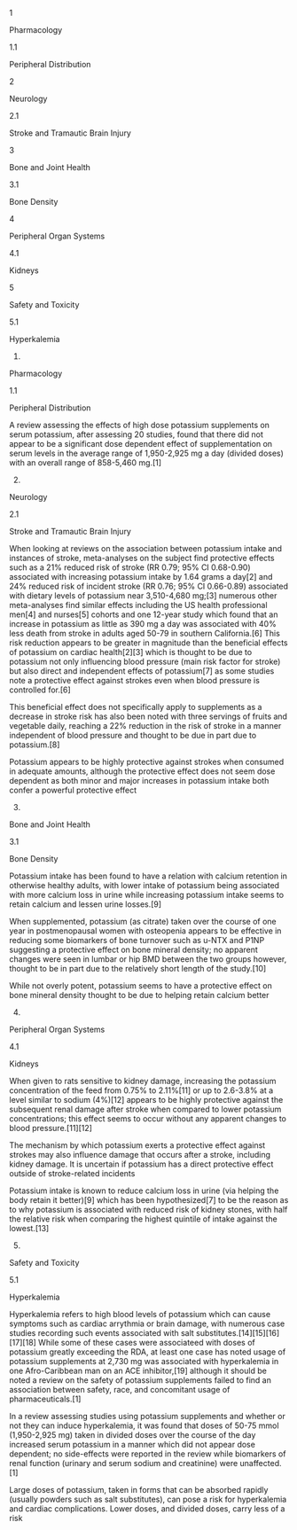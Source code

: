 1

Pharmacology

1.1

Peripheral Distribution

2

Neurology

2.1

Stroke and Tramautic Brain Injury

3

Bone and Joint Health

3.1

Bone Density

4

Peripheral Organ Systems

4.1

Kidneys

5

Safety and Toxicity

5.1

Hyperkalemia

1.

Pharmacology

1.1

Peripheral Distribution

A review assessing the effects of high dose potassium supplements on serum potassium, after assessing 20 studies, found that there did not appear to be a significant dose dependent effect of supplementation on serum levels in the average range of 1,950-2,925 mg a day (divided doses) with an overall range of 858-5,460 mg.[1]

2.

Neurology

2.1

Stroke and Tramautic Brain Injury

When looking at reviews on the association between potassium intake and instances of stroke, meta-analyses on the subject find protective effects such as a 21% reduced risk of stroke (RR 0.79; 95% CI 0.68-0.90) associated with increasing potassium intake by 1.64 grams a day[2] and 24% reduced risk of incident stroke (RR 0.76; 95% CI 0.66-0.89) associated with dietary levels of potassium near 3,510-4,680 mg;[3] numerous other meta-analyses find similar effects including the US health professional men[4] and nurses[5] cohorts and one 12-year study which found that an increase in potassium as little as 390 mg a day was associated with 40% less death from stroke in adults aged 50-79 in southern California.[6] This risk reduction appears to be greater in magnitude than the beneficial effects of potassium on cardiac health[2][3] which is thought to be due to potassium not only influencing blood pressure (main risk factor for stroke) but also direct and independent effects of potassium[7] as some studies note a protective effect against strokes even when blood pressure is controlled for.[6]

This beneficial effect does not specifically apply to supplements as a decrease in stroke risk has also been noted with three servings of fruits and vegetable daily, reaching a 22% reduction in the risk of stroke in a manner independent of blood pressure and thought to be due in part due to potassium.[8]


Potassium appears to be highly protective against strokes when consumed in adequate amounts, although the protective effect does not seem dose dependent as both minor and major increases in potassium intake both confer a powerful protective effect


3.

Bone and Joint Health

3.1

Bone Density

Potassium intake has been found to have a relation with calcium retention in otherwise healthy adults, with lower intake of potassium being associated with more calcium loss in urine while increasing potassium intake seems to retain calcium and lessen urine losses.[9]

When supplemented, potassium (as citrate) taken over the course of one year in postmenopausal women with osteopenia appears to be effective in reducing some biomarkers of bone turnover such as u-NTX and P1NP suggesting a protective effect on bone mineral density; no apparent changes were seen in lumbar or hip BMD between the two groups however, thought to be in part due to the relatively short length of the study.[10]


While not overly potent, potassium seems to have a protective effect on bone mineral density thought to be due to helping retain calcium better


4.

Peripheral Organ Systems

4.1

Kidneys

When given to rats sensitive to kidney damage, increasing the potassium concentration of the feed from 0.75% to 2.11%[11] or up to 2.6-3.8% at a level similar to sodium (4%)[12] appears to be highly protective against the subsequent renal damage after stroke when compared to lower potassium concentrations; this effect seems to occur without any apparent changes to blood pressure.[11][12]


The mechanism by which potassium exerts a protective effect against strokes may also influence damage that occurs after a stroke, including kidney damage. It is uncertain if potassium has a direct protective effect outside of stroke-related incidents


Potassium intake is known to reduce calcium loss in urine (via helping the body retain it better)[9] which has been hypothesized[7] to be the reason as to why potassium is associated with reduced risk of kidney stones, with half the relative risk when comparing the highest quintile of intake against the lowest.[13]

5.

Safety and Toxicity

5.1

Hyperkalemia

Hyperkalemia refers to high blood levels of potassium which can cause symptoms such as cardiac arrythmia or brain damage, with numerous case studies recording such events associated with salt substitutes.[14][15][16][17][18] While some of these cases were associateed with doses of potassium greatly exceeding the RDA, at least one case has noted usage of potassium supplements at 2,730 mg was associated with hyperkalemia in one Afro-Caribbean man on an ACE inhibitor,[19] although it should be noted a review on the safety of potassium supplements failed to find an association between safety, race, and concomitant usage of pharmaceuticals.[1]

In a review assessing studies using potassium supplements and whether or not they can induce hyperkalemia, it was found that doses of 50-75 mmol (1,950-2,925 mg) taken in divided doses over the course of the day increased serum potassium in a manner which did not appear dose dependent; no side-effects were reported in the review while biomarkers of renal function (urinary and serum sodium and creatinine) were unaffected.[1]


Large doses of potassium, taken in forms that can be absorbed rapidly (usually powders such as salt substitutes), can pose a risk for hyperkalemia and cardiac complications. Lower doses, and divided doses, carry less of a risk


